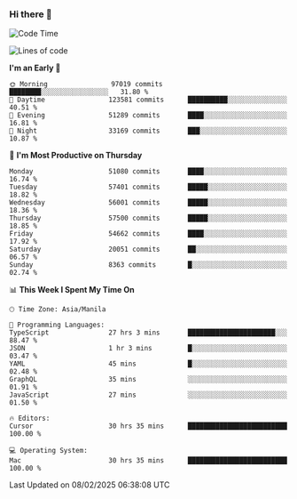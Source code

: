 ### Hi there 👋

<!--START_SECTION:waka-->
![Code Time](http://img.shields.io/badge/Code%20Time-5%2C839%20hrs%2044%20mins-blue)

![Lines of code](https://img.shields.io/badge/From%20Hello%20World%20I%27ve%20Written-118.5%20million%20lines%20of%20code-blue)

**I'm an Early 🐤** 

```text
🌞 Morning                97019 commits       ████████░░░░░░░░░░░░░░░░░   31.80 % 
🌆 Daytime                123581 commits      ██████████░░░░░░░░░░░░░░░   40.51 % 
🌃 Evening                51289 commits       ████░░░░░░░░░░░░░░░░░░░░░   16.81 % 
🌙 Night                  33169 commits       ███░░░░░░░░░░░░░░░░░░░░░░   10.87 % 
```
📅 **I'm Most Productive on Thursday** 

```text
Monday                   51080 commits       ████░░░░░░░░░░░░░░░░░░░░░   16.74 % 
Tuesday                  57401 commits       █████░░░░░░░░░░░░░░░░░░░░   18.82 % 
Wednesday                56001 commits       █████░░░░░░░░░░░░░░░░░░░░   18.36 % 
Thursday                 57500 commits       █████░░░░░░░░░░░░░░░░░░░░   18.85 % 
Friday                   54662 commits       ████░░░░░░░░░░░░░░░░░░░░░   17.92 % 
Saturday                 20051 commits       ██░░░░░░░░░░░░░░░░░░░░░░░   06.57 % 
Sunday                   8363 commits        █░░░░░░░░░░░░░░░░░░░░░░░░   02.74 % 
```


📊 **This Week I Spent My Time On** 

```text
🕑︎ Time Zone: Asia/Manila

💬 Programming Languages: 
TypeScript               27 hrs 3 mins       ██████████████████████░░░   88.47 % 
JSON                     1 hr 3 mins         █░░░░░░░░░░░░░░░░░░░░░░░░   03.47 % 
YAML                     45 mins             █░░░░░░░░░░░░░░░░░░░░░░░░   02.48 % 
GraphQL                  35 mins             ░░░░░░░░░░░░░░░░░░░░░░░░░   01.91 % 
JavaScript               27 mins             ░░░░░░░░░░░░░░░░░░░░░░░░░   01.50 % 

🔥 Editors: 
Cursor                   30 hrs 35 mins      █████████████████████████   100.00 % 

💻 Operating System: 
Mac                      30 hrs 35 mins      █████████████████████████   100.00 % 
```


 Last Updated on 08/02/2025 06:38:08 UTC
<!--END_SECTION:waka-->


<!--
**rad182/rad182** is a ✨ _special_ ✨ repository because its `README.md` (this file) appears on your GitHub profile.

Here are some ideas to get you started:

- 🔭 I’m currently working on ...
- 🌱 I’m currently learning ...
- 👯 I’m looking to collaborate on ...
- 🤔 I’m looking for help with ...
- 💬 Ask me about ...
- 📫 How to reach me: ...
- 😄 Pronouns: ...
- ⚡ Fun fact: ...
-->
